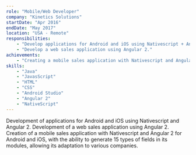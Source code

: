 ```yaml
---
role: "Mobile/Web Developer"
company: "Kinetics Solutions"
startDate: "Apr 2016"
endDate: "May 2017"
location: "USA - Remote"
responsibilities:
    - "Develop applications for Android and iOS using Nativescript + Angular 2."
    - "Develop a web sales application using Angular 2."
achievements:
    - "Creating a mobile sales application with Nativescript and Angular 2 for Android and iOS that allows the creation of 15 types of fields within its modules, facilitating adaptation to any company."
skills:
    - "Java"
    - "JavasScript"
    - "HTML"
    - "CSS"
    - "Android Studio"
    - "Angular 2"
    - "NativeScript"
---
```

Development of applications for Android and iOS using Nativescript and Angular 2. Development of a web sales application using Angular 2. Creation of a mobile sales application with Nativescript and Angular 2 for Android and iOS, with the ability to generate 15 types of fields in its modules, allowing its adaptation to various companies.